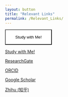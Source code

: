 ```yaml
---
layout: button
title: "Relevant Links"
permalink: /Relevant_Links/
---
```

<style>
  .button1{
    -webkit-transition-duration: 0.4s;
    transition-duration: 0.4s;
    padding: 16px 32px;
    text-align: center;
    background-color: white;
    color: black;
    border: 2px solid #1F497D
    border-radius: 12px;
    cursor: pointer;
  }
  .button1 span {
  cursor: pointer;
  display: inline-block;
  position: relative;
  transition: 0.5s;
  }

  .button1 span:after {
  content: '»';
  position: absolute;
  opacity: 0;
  top: 0;
  right: -20px;
  transition: 0.5s;
  } 
  .button1:hover span {
  padding-right: 25px;
}

  .button1:hover span:after {
  opacity: 1;
  right: 0;
}
  .button1:hover{
    box-shadow: 0 12px 16px 0 rgba(0,0,0,0.24), 0 17px 50px 0 rgba(0,0,0,0.19);
    background-color: #1F497D;
    color: white;
  }
 </style>
<a href="https://learning.linguist.top">
  <button class="button1">Study with Me!</button>
</a>
<p><a href="https://learning.linguist.top" class="button">Study with Me!</a></p>
<p><a href="https://www.researchgate.net/profile/Shijie_Wang16" class="button">ResearchGate</a></p>
<p><a href="https://orcid.org/0000-0003-2624-8103" class="button">ORCID</a></p>
<p><a href="https://scholar.google.com/citations?user=JFb6Sd8AAAAJ&hl=zh-CN" class="button">Google Scholar</a></p>
<p><a href="https://www.zhihu.com/people/wang-shi-jie-44" class="button">Zhihu (知乎)</a></p>

